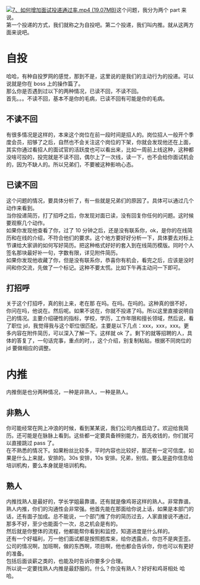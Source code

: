 [![7、如何增加面试投递通过率.mp4 (19.07MB)](https://gw.alipayobjects.com/mdn/prod_resou/afts/img/A*NNs6TKOR3isAAAAAAAAAAABkARQnAQ)](https://www.yuque.com/docs/176645951?_lake_card=%7B%22status%22%3A%22done%22%2C%22name%22%3A%227%E3%80%81%E5%A6%82%E4%BD%95%E5%A2%9E%E5%8A%A0%E9%9D%A2%E8%AF%95%E6%8A%95%E9%80%92%E9%80%9A%E8%BF%87%E7%8E%87.mp4%22%2C%22size%22%3A20001431%2C%22taskId%22%3A%22u7943ef71-0050-447d-952a-e91f90da178%22%2C%22taskType%22%3A%22upload%22%2C%22url%22%3Anull%2C%22cover%22%3Anull%2C%22videoId%22%3A%22inputs%2Fprod%2Fyuque%2F2024%2F29413969%2Fmp4%2F1719844567418-21e13bc9-611e-41d4-9761-ca66556e9c25.mp4%22%2C%22download%22%3Afalse%2C%22__spacing%22%3A%22both%22%2C%22id%22%3A%22K5F4G%22%2C%22margin%22%3A%7B%22top%22%3Atrue%2C%22bottom%22%3Atrue%7D%2C%22card%22%3A%22video%22%7D#K5F4G)这个问题，我分为两个 part 来说。<br />第一个投递的方式，我们就称之为自投吧。第二个投递，我们叫内推。就从这两方面来说吧。
# 自投
哈哈，有种自投罗网的感觉，那到不是，这里说的是我们的主动行为的投递。可以说就是你在 boss 上的操作篇了。<br />那么你是否遇到过以下的两种情况，已读不回，不读不回。<br />首先。。。不读不回，基本不是你的毛病，已读不回有可能是你的毛病。
## 不读不回
有很多情况是这样的，本来这个岗位在前一段时间是招人的。岗位招人一般开个季度会员，招够了之后，自然也不会关注这个岗位的下架，你就会发现他还在上面，其实你通过看招人的面试官的活跃度也可以看出来，比如一周前上线这种，这种都没啥可投的，投完就是不读不回，偶尔上了一次线，读一下，也不会给你面试机会的，因为不缺人的。所以兄弟们，不要被这种影响心态。
## 已读不回
这个问题的情况，要具体分析了，有一些就是兄弟们的原因了。具体可以通过几个动作来看到。<br />当你投递简历，打了招呼之后，你发现对面已读，没有回复你任何的问题。这时候要观察几个动作。<br />如果你发现他查看了你，过了 10 分钟之后，还是没有联系你，ok，是你的在线简历和在线的介绍，不符合他们的要求。这个地方要好好分析一下，具体要去对标上节课给大家讲的如何写好简历。把这种格式好好的套入到在线简历模版。同时个人签名那块最好补一句，字数有限，详见附件简历。<br />如果你发现他收藏了你，但是没有联系你，恭喜你有机会，看完之后，应该是没时间和你交流，先做了一个标记。这种不要太慌。比如下午再主动问一下即可。
## 打招呼
关于这个打招呼，真的别上来，老在那 在吗。在吗。在吗的。这种真的很不好，你问在吗，他说在。然后呢。如果不说在，你就不投递了吗。所以这里直接说明自己的情况。主要介绍硬性的指标，学校，学历，工作年限和擅长领域，然后说，看了职位 jd，我觉得我与这个职位很匹配，主要是以下几点：xxx，xxx，xxx。更多内容在附件简历，可以深入了解一下。这样就 ok 了。剩下的就等招聘的人，具体的答复了，一句话完事，重点的时，，这个介绍，别复制粘贴，根据不同岗位的 jd 要做相应的调整。
# 内推
内推倒是也分两种情况，一种是非熟人，一种是熟人。
## 非熟人
你可能经常在网上冲浪的时候，看到某某说，我们公司内推启动了。欢迎给我简历。还可能是在脉脉上看到。这些都一定要具备辨别能力，首先收钱的，你们就可以直接跳过 pass 了。<br />在不熟悉的情况下。如果粉丝比较多，平时内容也比较好，那还有一定可信度。如果是什么上来就，安排的。30s 安排，10s 安排。兄弟，别信。要么是盗你信息给培训机构，要么本身就是培训机构。
## 熟人
内推找熟人是最好的，学长学姐最靠谱。还有就是像鸡哥这样的熟人。非常靠谱。<br />熟人内推，你们的沟通性会非常强。他首先能在那面给你说上话，如果是本部门的话，还有面子加成。总不能说，一个部门推了你的简历过去，人家直接说不通过，那多不好，至少也能面个一次，总之机会是有的。<br />然后就是你整体的流程，他都能帮你看到和监控，知道进度是什么样的。<br />还有一个好福利，万一他们面试都是按照题库来，给你透露点，你岂不是爽歪歪。<br />公司的情况啊，加班啊，做的东西啊，项目啊，他也都会告诉你，你也可以有更好的准备。<br />包括后面谈薪之类的，也能及时告诉你要多少合理。<br />所以说一定要找熟人内推是最舒服的。什么？你没有熟人？好好和鸡哥相处 哈哈。
